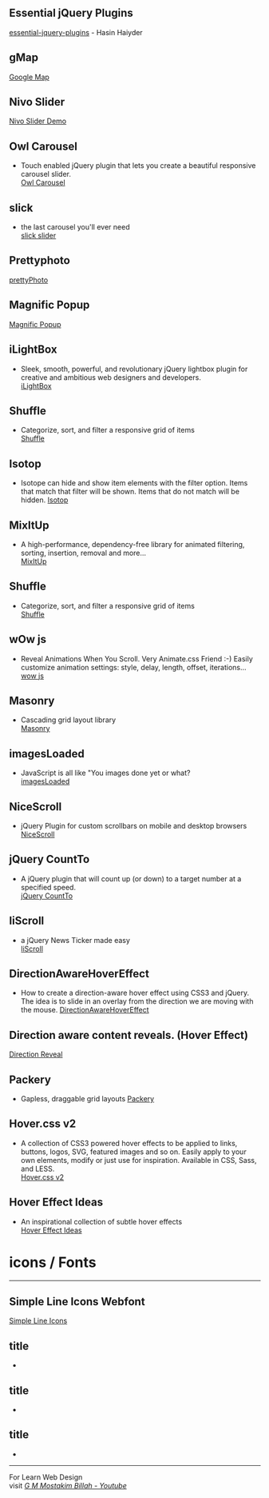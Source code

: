 ## Essential jQuery Plugins
[essential-jquery-plugins](https://github.com/hasinhayder/essential-jquery-plugins) - Hasin Haiyder

## gMap
[Google Map](https://github.com/hpneo/gmaps)

## Nivo Slider
[Nivo Slider Demo](https://www.jqueryscript.net/slider/nivo-slider.html)

## Owl Carousel
- Touch enabled jQuery plugin that lets you create a beautiful responsive carousel slider.  
[Owl Carousel](https://owlcarousel2.github.io/OwlCarousel2/)

## slick
- the last carousel you'll ever need  
[slick slider](http://kenwheeler.github.io/slick/)



## Prettyphoto
[prettyPhoto](http://www.no-margin-for-errors.com/projects/prettyphoto-jquery-lightbox-clone/)

## Magnific Popup 
[Magnific Popup](http://dimsemenov.com/plugins/magnific-popup/)

## iLightBox
- Sleek, smooth, powerful, and revolutionary jQuery lightbox plugin for creative and ambitious web designers and developers.  
[iLightBox](http://ilightbox.net/)


## Shuffle 
- Categorize, sort, and filter a responsive grid of items   
[Shuffle](https://vestride.github.io/Shuffle/)

## Isotop 
- Isotope can hide and show item elements with the filter option. Items that match that filter will be shown. Items that do not match will be hidden.
[Isotop](https://isotope.metafizzy.co/filtering.html)

## MixItUp
- A high-performance, dependency-free library for animated filtering, sorting, insertion, removal and more...  
[MixItUp](https://www.kunkalabs.com/mixitup/)

## Shuffle
-  Categorize, sort, and filter a responsive grid of items   
[Shuffle](https://vestride.github.io/Shuffle/)

## wOw js 
- Reveal Animations When You Scroll. Very Animate.css Friend :-) 
Easily customize animation settings: style, delay, length, offset, iterations...  
[wow js](https://mynameismatthieu.com/WOW/)

## Masonry
- Cascading grid layout library  
[Masonry](https://masonry.desandro.com/)

## imagesLoaded
- JavaScript is all like "You images done yet or what?  
[imagesLoaded](https://imagesloaded.desandro.com/)

## NiceScroll
- jQuery Plugin for custom scrollbars on mobile and desktop browsers
[NiceScroll](https://nicescroll.areaaperta.com//)

## jQuery CountTo
- A jQuery plugin that will count up (or down) to a target number at a specified speed.   
[jQuery CountTo](https://github.com/mhuggins/jquery-countTo/)

## liScroll
- a jQuery News Ticker made easy  
[liScroll](http://www.gcmingati.net/wordpress/wp-content/lab/jquery/newsticker/jq-liscroll/scrollanimate.html/)

## DirectionAwareHoverEffect
- How to create a direction-aware hover effect using CSS3 and jQuery. The idea is to slide in an overlay from the direction we are moving with the mouse. 
[DirectionAwareHoverEffect](https://github.com/codrops/DirectionAwareHoverEffect/)

## Direction aware content reveals. (Hover Effect)
[Direction Reveal](https://modernizr.com/)

## Packery
-  Gapless, draggable grid layouts 
[Packery](https://packery.metafizzy.co/)


## Hover.css v2  
-  A collection of CSS3 powered hover effects to be applied to links, buttons, logos, SVG, featured images and so on. Easily apply to your own elements, modify or just use for inspiration. Available in CSS, Sass, and LESS.   
[Hover.css v2](http://ianlunn.github.io/Hover/)

## Hover Effect Ideas 
- An inspirational collection of subtle hover effects  
[Hover Effect Ideas](https://tympanus.net/Development/HoverEffectIdeas/index2.html)


# icons / Fonts
-----------------------------------------
## Simple Line Icons Webfont
[Simple Line Icons ](https://graphicburger.com/simple-line-icons-webfont/)







## title
-   
[]()


## title
-   
[]()


## title
-   
[]()





* * *
For Learn Web Design   
visit *[G M Mostakim Billah - Youtube](https://www.youtube.com/gmmostakimbillah/)*









